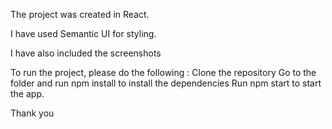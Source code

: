 The project was created in React.

I have used Semantic UI for styling.

I have also included the screenshots 

To run the project, please do the following :
  Clone the repository
  Go to the folder and run npm install to install the dependencies
  Run npm start to start the app.
 
 
Thank you
